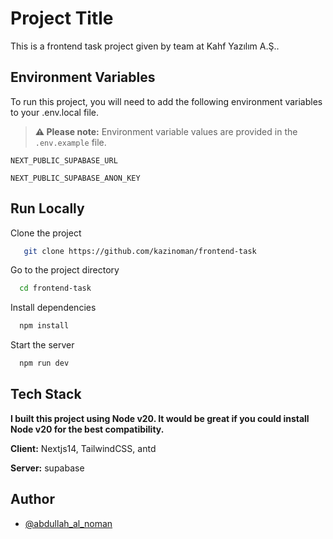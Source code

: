 
# Project Title

This is a frontend task project given by team at Kahf Yazılım A.Ş..


## Environment Variables

To run this project, you will need to add the following environment variables to your .env.local file.

> **⚠️ Please note:** Environment variable values are provided in the `.env.example` file.




`NEXT_PUBLIC_SUPABASE_URL`

`NEXT_PUBLIC_SUPABASE_ANON_KEY`


## Run Locally

Clone the project

```bash
   git clone https://github.com/kazinoman/frontend-task
```

Go to the project directory

```bash
  cd frontend-task
```

Install dependencies

```bash
  npm install
```

Start the server

```bash
  npm run dev
```


## Tech Stack

**I built this project using Node v20. It would be great if you could install Node v20 for the best compatibility.**

**Client:** Nextjs14, TailwindCSS, antd

**Server:** supabase


## Author

- [@abdullah_al_noman](https://github.com/kazinoman)

